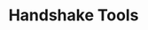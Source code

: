 ---
title: Handshake Tools
slug: htools
icon: 
description: All things Handshake.
offline: false
handshake: false
url: https://htools.work/
docs: 
repo: https://github.com/htools-org/htools-website
owner: https://twitter.com/rithvikvibhut
priority: 5
---